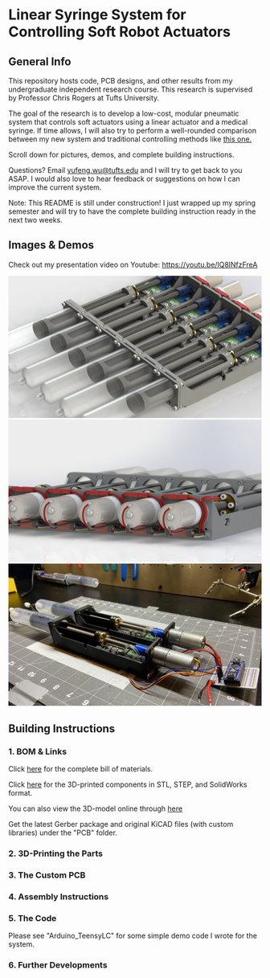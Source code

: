 # Linear Syringe System for Controlling Soft Robot Actuators

## General Info

This repository hosts code, PCB designs, and other results from my undergraduate independent research course. This research is supervised by Professor Chris Rogers at Tufts University.

The goal of the research is to develop a low-cost, modular pneumatic system that controls soft actuators using a linear actuator and a medical syringe. If time allows, I will also try to perform a well-rounded comparison between my new system and traditional controlling methods like [this one.](https://softroboticstoolkit.com/book/control-board)

Scroll down for pictures, demos, and complete building instructions.

Questions? Email yufeng.wu@tufts.edu and I will try to get back to you ASAP. I would also love to hear feedback or suggestions on how I can improve the current system.

Note: This README is still under construction! I just wrapped up my spring semester and will try to have the complete building instruction ready in the next two weeks. 

## Images & Demos

Check out my presentation video on Youtube: https://youtu.be/lQ8lNfzFreA

![Rendering 01](https://github.com/EricYufengWu/PneumaticSyringeSystem/blob/master/Documentation/05_04_20_Render02.JPG)
![Rendering 02](https://github.com/EricYufengWu/PneumaticSyringeSystem/blob/master/Documentation/05_04_20_Render01.JPG)
![Working Demo](https://github.com/EricYufengWu/PneumaticSyringeSystem/blob/master/Documentation/v3_2_units.jpeg)

## Building Instructions

### 1. BOM & Links
Click [here](https://docs.google.com/spreadsheets/d/1QlE3OmNmio2WvQ-pDKSaTucrADuNShoU5-5D75yimro/edit?usp=sharing) for the complete bill of materials.

Click [here](https://grabcad.com/) for the 3D-printed components in STL, STEP, and SolidWorks format.

You can also view the 3D-model online through [here](https://autode.sk/2SUinZA)

Get the latest Gerber package and original KiCAD files (with custom libraries) under the "PCB" folder.

### 2. 3D-Printing the Parts

### 3. The Custom PCB

### 4. Assembly Instructions

### 5. The Code
Please see "Arduino_TeensyLC" for some simple demo code I wrote for the system.

### 6. Further Developments